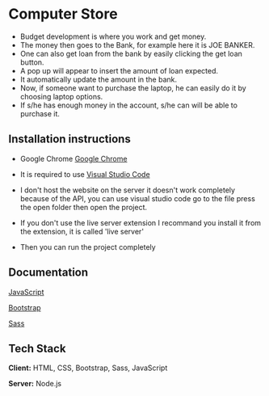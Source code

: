 
# Computer Store

- Budget development is where you work and get money.
- The money then goes to the Bank, for example here it is JOE BANKER.
- One can also get loan from the bank by easily clicking the get loan button.
- A pop up will appear to insert the amount of loan expected.
- It automatically update the amount in the bank.
- Now, if someone want to purchase the laptop, he can easily do it by choosing laptop options.
- If s/he has enough money in the account, s/he can will be able to purchase it.


## Installation instructions 
- Google Chrome [Google Chrome](https://www.google.com/chrome/?brand=YTUH&gclid=EAIaIQobChMIoPjskvOr-wIV70eRBR2BYAtVEAAYASAAEgIL0PD_BwE&gclsrc=aw.ds)
- It is required to use [Visual Studio Code](https://code.visualstudio.com/)

- I don't host the website on the server it doesn't work completely because of the API, you can use visual studio code go to the file press the open folder then open the project.
- If you don't use the live server extension I recommand you install it from the extension, it is called 'live server'
- Then you can run the project completely


## Documentation

[JavaScript](https://developer.mozilla.org/en-US/)


[Bootstrap](https://getbootstrap.com/docs/5.2/getting-started/introduction/)


[Sass](https://sass-lang.com/documentation/variables)




## Tech Stack

**Client:** HTML, CSS, Bootstrap, Sass, JavaScript

**Server:** Node.js





